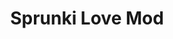 ---
slug: sprunki-love-mod
title: Sprunki Love Mod
description: "Sprunki Love Mod is an exciting online game. Play for free directly in your browser!"
icon: /images/popular_mods/Sprunki Love Mod.png
url: https://wowtbc.net/sprunkin/sprunki-love/index.html
previewImage: /images/popular_mods/Sprunki Love Mod.png
type: popular mods

# SEO配置
seo:
  title: "Sprunki Love Mod - Play Free Online Game | Fun Browser Games"
  description: "Sprunki Love Mod - Play this fun online game for free in your browser. No download required!"
  ogImage: "/images/popular_mods/Sprunki Love Mod.png"
  keywords: "sprunki-love-mod, online game, browser game, free game, popular mods game, play online"

videoUrls:
  - https://www.youtube.com/embed/example1
  - https://www.youtube.com/embed/example2

whyPlay:
  title: "Why Play Sprunki Love Mod?"
  items:
    - "Immersive Gameplay: Sprunki Love Mod offers an engaging and immersive gaming experience that will keep you entertained for hours"
    - "Challenging Levels: Test your skills with increasingly difficult challenges and obstacles"
    - "Beautiful Graphics: Enjoy stunning visuals and smooth animations that bring the game world to life"
    - "Regular Updates: New content and features are added regularly to keep the game fresh and exciting"
    - "Free to Play: Experience all the fun without spending a penny"
    - "Community Features: Connect with other players, share strategies, and compete for high scores"
    - "Cross-Platform: Play on any device with a web browser, no downloads required"

features:
  title: "Key Features of Sprunki Love Mod"
  image: "/images/popular_mods/Sprunki Love Mod.png"
  items:
    - "Intuitive Controls: Easy to learn controls make Sprunki Love Mod accessible for players of all skill levels"
    - "Multiple Game Modes: Enjoy various gameplay options that provide different challenges and experiences"
    - "Character Customization: Personalize your gaming experience with unique characters and items"
    - "Achievement System: Complete special tasks to earn rewards and recognition"
    - "Leaderboards: Compete with players worldwide and see who can achieve the highest scores"

characteristics:
  title: "Game Characteristics"
  image: "/images/popular_mods/Sprunki Love Mod.png"
  items:
    - "Genre: Popular mods game with elements of strategy and skill"
    - "Difficulty: Suitable for both casual gamers and those seeking a challenge"
    - "Play Time: Quick sessions or extended gameplay, depending on your preference"
    - "Art Style: Vibrant and engaging visuals that enhance the gaming experience"
    - "Sound Design: Immersive audio that complements the gameplay perfectly"

info: "Sprunki Love Mod is an exciting online game that offers players a unique and engaging gaming experience. With its intuitive controls, stunning visuals, and challenging gameplay, Sprunki Love Mod provides hours of entertainment for players of all ages and skill levels. Whether you're looking for a quick gaming session during a break or an extended play session, Sprunki Love Mod delivers an immersive experience that will keep you coming back for more. The game features multiple levels of increasing difficulty, ensuring that players are constantly challenged as they progress. With regular updates adding new content and features, Sprunki Love Mod remains fresh and exciting, providing endless entertainment options for its growing community of players."

howToPlayIntro: "Welcome to Sprunki Love Mod! This guide will walk you through the basics and help you master the game. Whether you're a beginner or looking to improve your skills, these tips and instructions will enhance your gaming experience."

howToPlaySteps:
  - title: "Getting Started"
    description: "Begin your Sprunki Love Mod adventure by familiarizing yourself with the controls. Use your keyboard or mouse to navigate through the game interface. The tutorial will guide you through the basic mechanics and help you understand the objectives."
  - title: "Understanding the Objectives"
    description: "In Sprunki Love Mod, your main goal is to progress through levels by completing specific objectives. Each level presents unique challenges that require different strategies and approaches."
  - title: "Mastering the Controls"
    description: "Practice using the controls to improve your precision and reaction time. Sprunki Love Mod requires quick reflexes and strategic thinking to overcome obstacles and defeat opponents."
  - title: "Utilizing Power-ups"
    description: "Collect power-ups throughout the game to enhance your abilities and overcome difficult challenges. Each power-up offers unique advantages that can be crucial for success."
  - title: "Developing Strategies"
    description: "As you progress in Sprunki Love Mod, develop effective strategies for different scenarios. Analyze patterns, anticipate challenges, and adapt your approach to maximize your performance."

faq:
  title: "Frequently Asked Questions about Sprunki Love Mod"
  items:
    - question: "Is Sprunki Love Mod free to play?"
      answer: "Yes, Sprunki Love Mod is completely free to play directly in your web browser. No downloads or purchases are required to enjoy the full game experience."
    - question: "Can I play Sprunki Love Mod on mobile devices?"
      answer: "Yes, Sprunki Love Mod is optimized for both desktop and mobile play. You can enjoy the game on any device with a web browser and internet connection."
    - question: "Are there any in-game purchases?"
      answer: "While Sprunki Love Mod is free to play, there may be optional in-game purchases available for cosmetic items or additional features that don't affect core gameplay."
    - question: "How often is Sprunki Love Mod updated?"
      answer: "The developers regularly update Sprunki Love Mod with new content, features, and improvements based on player feedback and game performance."
    - question: "Can I play Sprunki Love Mod offline?"
      answer: "Currently, Sprunki Love Mod requires an internet connection to play as it's a browser-based online game."
    - question: "Is Sprunki Love Mod suitable for children?"
      answer: "Yes, Sprunki Love Mod is designed to be family-friendly and suitable for players of all ages."
    - question: "How do I report bugs or issues?"
      answer: "If you encounter any problems while playing Sprunki Love Mod, you can report them through the game's support page or contact the developers directly through their website."
    - question: "Still Have Questions?"
      answer: "If you have additional questions about Sprunki Love Mod that aren't covered in this FAQ, please visit our support center or contact our customer service team for assistance."
---